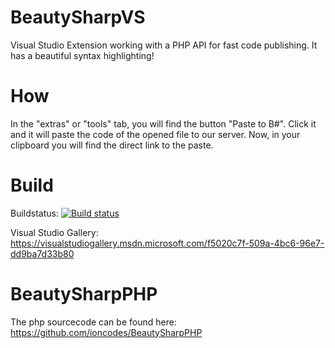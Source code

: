 # BeautySharpVS
Visual Studio Extension working with a PHP API for fast code publishing. It has a beautiful syntax highlighting!

# How
In the "extras" or "tools" tab, you will find the button "Paste to B#". Click it and it will paste the code of the opened file to our server.
Now, in your clipboard you will find the direct link to the paste.

# Build
Buildstatus: [![Build status](https://ci.appveyor.com/api/projects/status/x4bac9m47j59cjk4/branch/master?svg=true)](https://ci.appveyor.com/project/ioncodes/beautysharpvs/branch/master)

Visual Studio Gallery: https://visualstudiogallery.msdn.microsoft.com/f5020c7f-509a-4bc6-96e7-dd9ba7d33b80

# BeautySharpPHP
The php sourcecode can be found here: https://github.com/ioncodes/BeautySharpPHP
